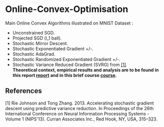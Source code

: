 # Online-Convex-Optimisation
Main Online Convex Algorithms illustrated on MNIST Dataset :
* Unconstrained SGD.
* Projected SGD (l_1 ball).
* Stochastic Mirror Descent.
* Stochastic Exponentiated Gradient +/-.
* Stochastic AdaGrad.
* Stochastic Randomized Exponentiated Gradient +/-. 
* Stochastic Variance Reduced Gradient (SVRG) from [[1]](#1).<br>
**Theoretical context, empirical results and analysis are to be found in this report [report](./OCO_on_MNIST.pdf "report") and in this brief course [course](./regularization_randimization.pdf "course").**

## References
<a id="1">[1]</a> 
Rie Johnson and Tong Zhang. 2013. Accelerating stochastic gradient descent using predictive variance reduction. In Proceedings of the 26th International Conference on Neural Information Processing Systems - Volume 1 (NIPS'13). Curran Associates Inc., Red Hook, NY, USA, 315–323.
